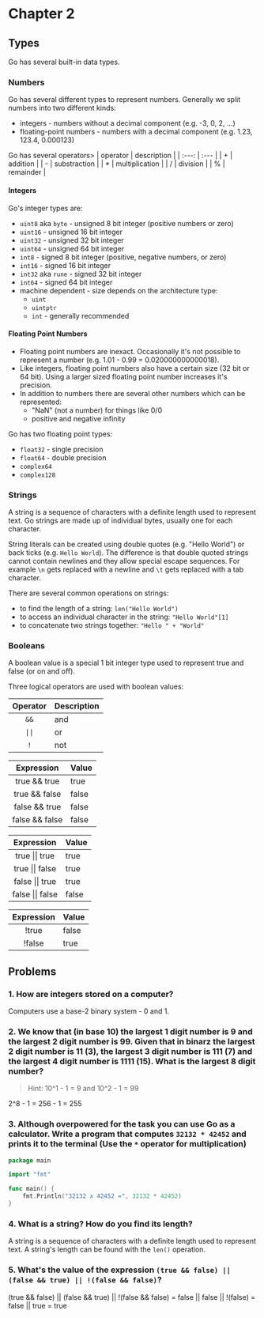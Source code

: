 # Chapter 2

## Types

Go has several built-in data types.

### Numbers

Go has several different types to represent numbers.
Generally we split numbers into two different kinds:

- integers - numbers without a decimal component (e.g. -3, 0, 2, ...)
- floating-point numbers - numbers with a decimal component (e.g. 1.23, 123.4, 0.000123)

Go has several operators>
| operator | description |
| :---: | :--- |
| + | addition |
| - | substraction |
| * | multiplication |
| / | division |
| % | remainder |

#### Integers

Go's integer types are:

- `uint8` aka `byte` - unsigned 8 bit integer (positive numbers or zero)
- `uint16` - unsigned 16 bit integer
- `uint32` - unsigned 32 bit integer
- `uint64` - unsigned 64 bit integer
- `int8` - signed 8 bit integer (positive, negative numbers, or zero)
- `int16` - signed 16 bit integer
- `int32` aka `rune` - signed 32 bit integer
- `int64` - signed 64 bit integer
- machine dependent - size depends on the architecture type:
  - `uint`
  - `uintptr`
  - `int` - generally recommended

#### Floating Point Numbers

- Floating point numbers are inexact. Occasionally it's not possible to represent a number (e.g. 1.01 - 0.99 = 0.020000000000018).
- Like integers, floating point numbers also have a certain size (32 bit or 64 bit). Using a larger sized floating point number increases it's precision.
- In addition to numbers there are several other numbers which can be represented:
  - "NaN" (not a number) for things like 0/0
  - positive and negative infinity

Go has two floating point types:

- `float32` - single precision
- `float64` - double precision
- `complex64`
- `complex128`

### Strings

A string is a sequence of characters with a definite length used to represent text. Go strings are made up of individual bytes, usually one for each character.

String literals can be created using double quotes (e.g. "Hello World") or back ticks (e.g. `Hello World`). The difference is that double quoted strings cannot contain newlines and they allow special escape sequences. For example `\n` gets replaced with a newline and `\t` gets replaced with a tab character.

There are several common operations on strings:

- to find the length of a string: `len("Hello World")`
- to access an individual character in the string: `"Hello World"[1]`
- to concatenate two strings together: `"Hello " + "World"`

### Booleans

A boolean value is a special 1 bit integer type used to represent true and false (or on and off).

Three logical operators are used with boolean values:

|Operator| Description |
| :---: | :--- |
| `&&` | and |
| `\|\|` | or |
| `!` | not |

| Expression | Value |
| :---: | :--- |
| true && true | true |
| true && false | false |
| false && true | false |
| false && false | false |

| Expression | Value |
| :---: | :--- |
| true \|\| true | true |
| true \|\| false | true |
| false \|\| true | true |
| false \|\| false | false |

| Expression | Value |
| :---: | :--- |
| !true | false |
| !false | true |

## Problems

### 1. How are integers stored on a computer?

Computers use a base-2 binary system - 0 and 1.

### 2. We know that (in base 10) the largest 1 digit number is 9 and the largest 2 digit number is 99. Given that in binarz the largest 2 digit number is 11 (3), the largest 3 digit number is 111 (7) and the largest 4 digit number is 1111 (15). What is the largest 8 digit number?

> Hint: 10^1 - 1 = 9 and 10^2 - 1 = 99

2^8 - 1 = 256 - 1 = 255

### 3. Although overpowered for the task you can use Go as a calculator. Write a program that computes `32132 * 42452` and prints it to the terminal (Use the `*` operator for multiplication)

```go
package main

import "fmt"

func main() {
    fmt.Println("32132 x 42452 =", 32132 * 42452)
}
```

### 4. What is a string? How do you find its length?

A string is a sequence of characters with a definite length used to represent text. A string's length can be found with the `len()` operation.

### 5. What's the value of the expression `(true && false) || (false && true) || !(false && false)`?

(true && false) || (false && true) || !(false && false) = false || false || !(false) = false || true = true
